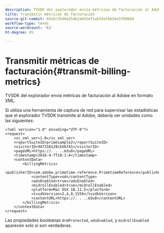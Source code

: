 ```yaml
---
description: TVSDK del explorador envía métricas de facturación al Adobe en formato XML.
title: Transmitir métricas de facturación
source-git-commit: 02ebc3548a254b2a6554f1ab34afbb3ea5f09bb8
workflow-type: tm+mt
source-wordcount: '61'
ht-degree: 0%

---
```


# Transmitir métricas de facturación{#transmit-billing-metrics}

TVSDK del explorador envía métricas de facturación al Adobe en formato XML.

<!--<a id="example_13ABDB1CC0B549968A534765378DA3A0"></a>-->

Si utiliza una herramienta de captura de red para supervisar las estadísticas que el explorador TVSDK transmite al Adobe, debería ver unidades como las siguientes:

```
<?xml version="1.0" encoding="UTF-8"?>
<request>
    <sc_xml_ver>1.0</sc_xml_ver>
    <reportSuiteID>primesample2</reportSuiteID>
    <visitorID>947310128cb56f41</visitorID>
    <pageURL>https://. . ..m3u8</pageURL>
    <timestamp>2016-4-7T10:1:4</timestamp>
    <contextData>
        <billingMetrics>
            <publisherID>com.adobe.primetime.reference.PrimetimeReference</publisherID>
            <contentType>vod</contentType>
            <adsEnabled>true</adsEnabled>
            <midrollEnabled>true</midrollEnabled>
            <platform>Mac OSX 10.11.5</platform>
            <tvsdkVersion>2,4,0,1559</tvsdkVersion>
            <contentURL>https://. . ..m3u8</contentURL>
        </billingMetrics>
    </contextData>
</request>
```

Las propiedades booleanas `drmProtected`, `adsEnabled`, y `midrollEnabled` aparecen solo si son verdaderas.
